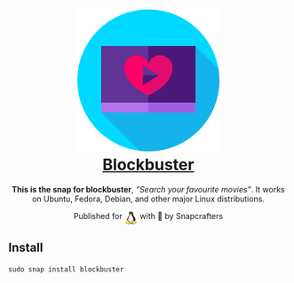 <h1 align="center">
  <img src="https://raw.githubusercontent.com/NunuM/movies_command/master/icon.png" alt="[Project]">
  <br />
  <a href="https://snapcraft.io/blockbuster">Blockbuster</a>
</h1>

<p align="center"><b>This is the snap for blockbuster</b>, <i>“Search your favourite movies”</i>. It works on Ubuntu, Fedora, Debian, and other major Linux
distributions.</p>

<!-- Uncomment and modify this when you are provided a build status badge
<p align="center">
<a href="https://build.snapcraft.io/user/snapcrafters/fork-and-rename-me"><img src="https://build.snapcraft.io/badge/snapcrafters/fork-and-rename-me.svg" alt="Snap Status"></a>
</p>
-->

<!-- Uncomment and modify this when you have a screenshot
![my-snap-name](screenshot.png?raw=true "blockbuster")
-->

<p align="center">Published for <img src="https://raw.githubusercontent.com/anythingcodes/slack-emoji-for-techies/gh-pages/emoji/tux.png" align="top" width="24" /> with 💝 by Snapcrafters</p>

## Install

    sudo snap install blockbuster
    
